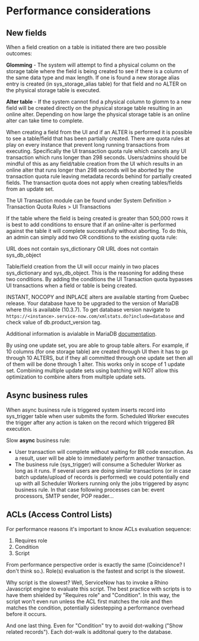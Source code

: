 # Performance considerations

## New fields

When a field creation on a table is initiated there are two possible outcomes:

__Glomming__ - The system will attempt to find a physical column on the storage table where the field is being created to see if there is a column of the same data type and max length. If one is found a new storage alias entry is created (in sys_storage_alias table) for that field and no ALTER on the physical storage table is executed.

__Alter table__ - If the system cannot find a physical column to glomm to a new field will be created directly on the physical storage table resulting in an online alter. Depending on how large the physical storage table is an online alter can take time to complete.

When creating a field from the UI and if an ALTER is performed it is possible to see a table/field that has been partially created. There are quota rules at play on every instance that prevent long running transactions from executing. Specifically the UI transaction quota rule which cancels any UI transaction which runs longer than 298 seconds. Users/admins should be mindful of this as any field/table creation from the UI which results in an online alter that runs longer than 298 seconds will be aborted by the transaction quota rule leaving metadata records behind for partially created fields. The transaction quota does not apply when creating tables/fields from an update set.

The UI Transaction module can be found under System Definition > Transaction Quota Rules > UI Transactions

If the table where the field is being created is greater than 500,000 rows it is best to add conditions to ensure that if an online-alter is performed against the table it will complete successfully without aborting. To do this, an admin can simply add two OR conditions to the existing quota rule:

URL does not contain sys_dictionary OR URL does not contain sys_db_object

Table/field creation from the UI will occur mainly in two places sys_dictionary and sys_db_object. This is the reasoning for adding these two conditions. By adding the conditions the UI Transaction quota bypasses UI transactions when a field or table is being created.

INSTANT, NOCOPY and INPLACE alters are available starting from Quebec release. Your database have to be upgraded to the version of MariaDB where this is available (10.3.7). To get database version navigate to `https://<instance>.service-now.com/xmlstats.do?include=database` and check value of db.product_version tag.

Additional information is avialable in MariaDB [documentation](https://mariadb.com/kb/en/innodb-online-ddl-overview/).

By using one update set, you are able to group table alters. For example, if 10 columns (for one storage table) are created through UI then it has to go through 10 ALTERS, but if they all committed through one update set then all of them will be done through 1 alter. This works only in scope of 1 update set. Combining multiple update sets using batching will NOT allow this optimization to combine alters from multiple update sets.

## Async business rules

When async business rule is triggered system inserts record into sys_trigger table when user submits the form. Scheduled Worker executes the trigger after any action is taken on the record which triggered BR execution. <!-- Add information about condition. -->

Slow __async__ business rule:
* User transaction will complete without waiting for BR code execution. As a result, user will be able to immediately perform another transaction.
* The business rule (sys_trigger) will consume a Scheduler Worker as long as it runs. If several users are doing similar transactions (or in case batch update/upload of records is performed) we could potentially end up with all Scheduler Workers running only the jobs triggered by async business rule. In that case following processes can be: event processors, SMTP sender, POP reader...

## ACLs (Access Control Lists)

For performance reasons it's important to know ACLs evaluation sequence:
1. Requires role
1. Condition
1. Script

From performance perspective order is exactly the same (Сoincidence? I don't think so.). Role(s) evaluation is the fastest and script is the slowest.

Why script is the slowest? Well, ServiceNow has to invoke a Rhino Javascript engine to evaluate this script. The best practice with scripts is to have them shielded by "Requires role" and "Condition". In this way, the script won’t even run unless the ACL first matches the role and then matches the condition, potentially sidestepping a performance overhead before it occurs.

And one last thing. Even for "Condition" try to avoid dot-walking ("Show related records"). Each dot-walk is additonal query to the database.
